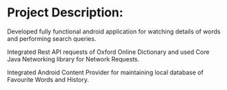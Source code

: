 # Project Description:

Developed fully functional android application for watching details of words and performing search queries.

Integrated Rest API requests of Oxford Online Dictionary and used Core Java Networking library for Network Requests.

Integrated Android Content Provider for maintaining local database of Favourite Words and History.
